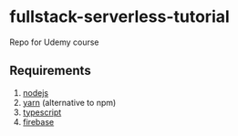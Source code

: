 # fullstack-serverless-tutorial
Repo for Udemy course

## Requirements

1) [nodejs](https://nodejs.org/en/)
2) [yarn](https://yarnpkg.com/) (alternative to npm)
3) [typescript](https://www.typescriptlang.org/)
4) [firebase](https://firebase.google.com/)